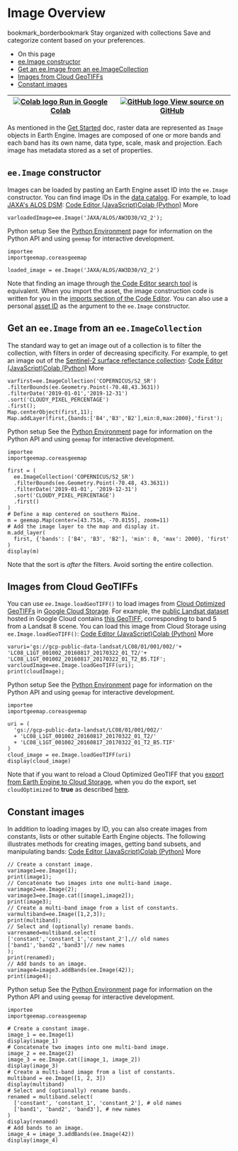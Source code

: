  
#  Image Overview 
bookmark_borderbookmark Stay organized with collections  Save and categorize content based on your preferences. 
  * On this page
  * [ ee.Image constructor ](https://developers.google.com/earth-engine/guides/image_overview#ee.image-constructor)
  * [ Get an ee.Image from an ee.ImageCollection ](https://developers.google.com/earth-engine/guides/image_overview#get-an-ee.image-from-an-ee.imagecollection)
  * [ Images from Cloud GeoTIFFs ](https://developers.google.com/earth-engine/guides/image_overview#images-from-cloud-geotiffs)
  * [ Constant images ](https://developers.google.com/earth-engine/guides/image_overview#constant-images)


[ ![Colab logo](https://developers.google.com/static/earth-engine/images/colab_logo_32px.png) Run in Google Colab ](https://colab.research.google.com/github/google/earthengine-community/blob/master/guides/linked/generated/image_overview.ipynb) |  [ ![GitHub logo](https://developers.google.com/static/earth-engine/images/GitHub-Mark-32px.png) View source on GitHub ](https://github.com/google/earthengine-community/blob/master/guides/linked/generated/image_overview.ipynb)  
---|---  
As mentioned in the [Get Started](https://developers.google.com/earth-engine/guides/getstarted#earth-engine-data-structures) doc, raster data are represented as `Image` objects in Earth Engine. Images are composed of one or more bands and each band has its own name, data type, scale, mask and projection. Each image has metadata stored as a set of properties.
##  `ee.Image` constructor 
Images can be loaded by pasting an Earth Engine asset ID into the `ee.Image` constructor. You can find image IDs in the [data catalog](https://developers.google.com/earth-engine/datasets). For example, to load [JAXA's ALOS DSM](https://developers.google.com/earth-engine/datasets/catalog/JAXA_ALOS_AW3D30_V3_2): 
[Code Editor (JavaScript)](https://developers.google.com/earth-engine/guides/image_overview#code-editor-javascript-sample)[Colab (Python)](https://developers.google.com/earth-engine/guides/image_overview#colab-python-sample) More
```
varloadedImage=ee.Image('JAXA/ALOS/AW3D30/V2_2');
```
Python setup
See the [ Python Environment](https://developers.google.com/earth-engine/guides/python_install) page for information on the Python API and using `geemap` for interactive development.
```
importee
importgeemap.coreasgeemap
```
```
loaded_image = ee.Image('JAXA/ALOS/AW3D30/V2_2')
```

Note that finding an image through [the Code Editor search tool](https://developers.google.com/earth-engine/guides/playground#search-tool) is equivalent. When you import the asset, the image construction code is written for you in the [imports section of the Code Editor](https://developers.google.com/earth-engine/guides/playground#imports). You can also use a personal [asset ID](https://developers.google.com/earth-engine/guides/manage_assets#asset_id) as the argument to the `ee.Image` constructor. 
##  Get an `ee.Image` from an `ee.ImageCollection`
The standard way to get an image out of a collection is to filter the collection, with filters in order of decreasing specificity. For example, to get an image out of the [Sentinel-2 surface reflectance collection](https://developers.google.com/earth-engine/datasets/catalog/COPERNICUS_S2_SR): 
[Code Editor (JavaScript)](https://developers.google.com/earth-engine/guides/image_overview#code-editor-javascript-sample)[Colab (Python)](https://developers.google.com/earth-engine/guides/image_overview#colab-python-sample) More
```
varfirst=ee.ImageCollection('COPERNICUS/S2_SR')
.filterBounds(ee.Geometry.Point(-70.48,43.3631))
.filterDate('2019-01-01','2019-12-31')
.sort('CLOUDY_PIXEL_PERCENTAGE')
.first();
Map.centerObject(first,11);
Map.addLayer(first,{bands:['B4','B3','B2'],min:0,max:2000},'first');
```
Python setup
See the [ Python Environment](https://developers.google.com/earth-engine/guides/python_install) page for information on the Python API and using `geemap` for interactive development.
```
importee
importgeemap.coreasgeemap
```
```
first = (
  ee.ImageCollection('COPERNICUS/S2_SR')
  .filterBounds(ee.Geometry.Point(-70.48, 43.3631))
  .filterDate('2019-01-01', '2019-12-31')
  .sort('CLOUDY_PIXEL_PERCENTAGE')
  .first()
)
# Define a map centered on southern Maine.
m = geemap.Map(center=[43.7516, -70.8155], zoom=11)
# Add the image layer to the map and display it.
m.add_layer(
  first, {'bands': ['B4', 'B3', 'B2'], 'min': 0, 'max': 2000}, 'first'
)
display(m)
```

Note that the sort is _after_ the filters. Avoid sorting the entire collection. 
##  Images from Cloud GeoTIFFs 
You can use `ee.Image.loadGeoTIFF()` to load images from [Cloud Optimized GeoTIFFs](https://github.com/cogeotiff/cog-spec/blob/master/spec.md) in [Google Cloud Storage](https://cloud.google.com/storage). For example, the [public Landsat dataset](https://console.cloud.google.com/marketplace/details/usgs-public-data/landast) hosted in Google Cloud contains [this GeoTIFF](https://console.cloud.google.com/storage/browser/_details/gcp-public-data-landsat/LC08/01/001/002/LC08_L1GT_001002_20160817_20170322_01_T2/LC08_L1GT_001002_20160817_20170322_01_T2_B5.TIF), corresponding to band 5 from a Landsat 8 scene. You can load this image from Cloud Storage using `ee.Image.loadGeoTIFF()`: 
[Code Editor (JavaScript)](https://developers.google.com/earth-engine/guides/image_overview#code-editor-javascript-sample)[Colab (Python)](https://developers.google.com/earth-engine/guides/image_overview#colab-python-sample) More
```
varuri='gs://gcp-public-data-landsat/LC08/01/001/002/'+
'LC08_L1GT_001002_20160817_20170322_01_T2/'+
'LC08_L1GT_001002_20160817_20170322_01_T2_B5.TIF';
varcloudImage=ee.Image.loadGeoTIFF(uri);
print(cloudImage);
```
Python setup
See the [ Python Environment](https://developers.google.com/earth-engine/guides/python_install) page for information on the Python API and using `geemap` for interactive development.
```
importee
importgeemap.coreasgeemap
```
```
uri = (
  'gs://gcp-public-data-landsat/LC08/01/001/002/'
  + 'LC08_L1GT_001002_20160817_20170322_01_T2/'
  + 'LC08_L1GT_001002_20160817_20170322_01_T2_B5.TIF'
)
cloud_image = ee.Image.loadGeoTIFF(uri)
display(cloud_image)
```

Note that if you want to reload a Cloud Optimized GeoTIFF that you [export from Earth Engine to Cloud Storage](https://developers.google.com/earth-engine/guides/exporting#to-cloud-storage), when you do the export, set `cloudOptimized` to **true** as described [here](https://developers.google.com/earth-engine/guides/exporting#configuration-parameters). 
##  Constant images 
In addition to loading images by ID, you can also create images from constants, lists or other suitable Earth Engine objects. The following illustrates methods for creating images, getting band subsets, and manipulating bands:
[Code Editor (JavaScript)](https://developers.google.com/earth-engine/guides/image_overview#code-editor-javascript-sample)[Colab (Python)](https://developers.google.com/earth-engine/guides/image_overview#colab-python-sample) More
```
// Create a constant image.
varimage1=ee.Image(1);
print(image1);
// Concatenate two images into one multi-band image.
varimage2=ee.Image(2);
varimage3=ee.Image.cat([image1,image2]);
print(image3);
// Create a multi-band image from a list of constants.
varmultiband=ee.Image([1,2,3]);
print(multiband);
// Select and (optionally) rename bands.
varrenamed=multiband.select(
['constant','constant_1','constant_2'],// old names
['band1','band2','band3']// new names
);
print(renamed);
// Add bands to an image.
varimage4=image3.addBands(ee.Image(42));
print(image4);
```
Python setup
See the [ Python Environment](https://developers.google.com/earth-engine/guides/python_install) page for information on the Python API and using `geemap` for interactive development.
```
importee
importgeemap.coreasgeemap
```
```
# Create a constant image.
image_1 = ee.Image(1)
display(image_1)
# Concatenate two images into one multi-band image.
image_2 = ee.Image(2)
image_3 = ee.Image.cat([image_1, image_2])
display(image_3)
# Create a multi-band image from a list of constants.
multiband = ee.Image([1, 2, 3])
display(multiband)
# Select and (optionally) rename bands.
renamed = multiband.select(
  ['constant', 'constant_1', 'constant_2'], # old names
  ['band1', 'band2', 'band3'], # new names
)
display(renamed)
# Add bands to an image.
image_4 = image_3.addBands(ee.Image(42))
display(image_4)
```

